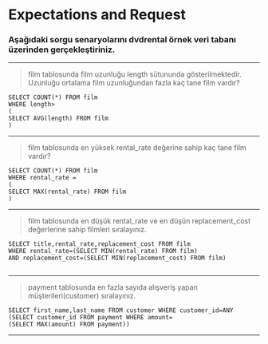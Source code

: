 # Expectations and Request
### Aşağıdaki sorgu senaryolarını dvdrental örnek veri tabanı üzerinden gerçekleştiriniz.
***
> film tablosunda film uzunluğu length sütununda gösterilmektedir. Uzunluğu ortalama film uzunluğundan fazla kaç tane film vardır?
<pre><code>SELECT COUNT(*) FROM film 
WHERE length>
(
SELECT AVG(length) FROM film
) 
</code></pre>
***
> film tablosunda en yüksek rental_rate değerine sahip kaç tane film vardır?

<pre><code>SELECT COUNT(*) FROM film 
WHERE rental_rate =
(
SELECT MAX(rental_rate) FROM film
)
</code></pre>
***
> film tablosunda en düşük rental_rate ve en düşün replacement_cost değerlerine sahip filmleri sıralayınız.

<pre><code>SELECT title,rental_rate,replacement_cost FROM film 
WHERE rental_rate=(SELECT MIN(rental_rate) FROM film) 
AND replacement_cost=(SELECT MIN(replacement_cost) FROM film)

</code></pre>
***
> payment tablosunda en fazla sayıda alışveriş yapan müşterileri(customer) sıralayınız.

<pre><code>SELECT first_name,last_name FROM customer WHERE customer_id=ANY
(SELECT customer_id FROM payment WHERE amount=
(SELECT MAX(amount) FROM payment))
</code></pre>
***